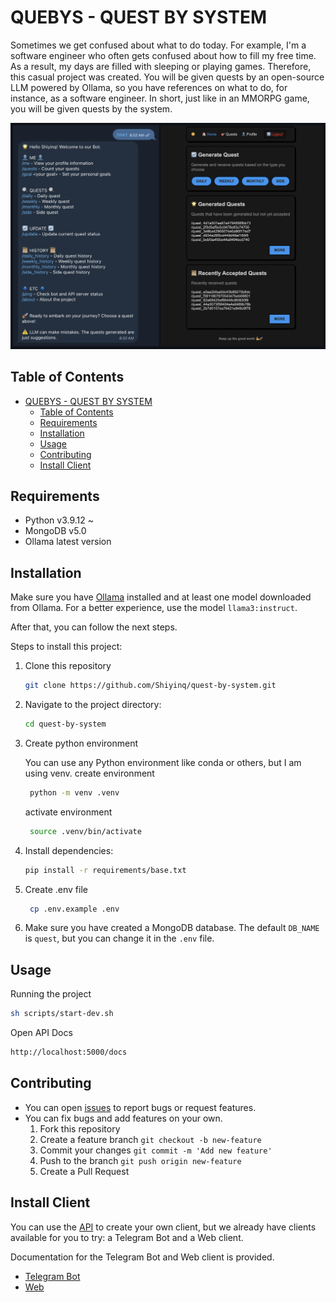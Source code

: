 # QUEBYS - QUEST BY SYSTEM

Sometimes we get confused about what to do today. For example, I'm a software engineer who often gets confused about how to fill my free time. As a result, my days are filled with sleeping or playing games. Therefore, this casual project was created. You will be given quests by an open-source LLM powered by Ollama, so you have references on what to do, for instance, as a software engineer. In short, just like in an MMORPG game, you will be given quests by the system.

<img width="900" alt="quebys" src="quebys.png">

## Table of Contents
- [QUEBYS - QUEST BY SYSTEM](#quebys---quest-by-system)
  - [Table of Contents](#table-of-contents)
  - [Requirements](#requirements)
  - [Installation](#installation)
  - [Usage](#usage)
  - [Contributing](#contributing)
  - [Install Client](#install-client)


## Requirements
- Python v3.9.12 ~
- MongoDB  v5.0
- Ollama latest version

## Installation
Make sure you have [Ollama](https://ollama.com/)  installed and at least one model downloaded from Ollama. For a better experience, use the model `llama3:instruct`.

After that, you can follow the next steps.

Steps to install this project:

1. Clone this repository
    ```bash
    git clone https://github.com/Shiyinq/quest-by-system.git
    ```
2. Navigate to the project directory:
    ```bash
    cd quest-by-system
    ```
3. Create python environment
   
   You can use any Python environment like conda or others, but I am using venv.
   create environment
   ```bash
    python -m venv .venv
   ```
   activate environment
   ```bash
    source .venv/bin/activate
   ```
4. Install dependencies:
    ```bash
    pip install -r requirements/base.txt
    ```
5. Create .env file
   ```bash
    cp .env.example .env
   ```
6. Make sure you have created a MongoDB database. The default `DB_NAME` is `quest`, but you can change it in the `.env` file.

## Usage
Running the project
```bash
sh scripts/start-dev.sh  
```
Open API Docs
 ```bash
 http://localhost:5000/docs
 ```

## Contributing
- You can open [issues](https://github.com/Shiyinq/quest-by-system/issues) to report bugs or request features.
- You can fix bugs and add features on your own.
  1. Fork this repository
  2. Create a feature branch `git checkout -b new-feature`
  3. Commit your changes `git commit -m 'Add new feature'`
  4. Push to the branch `git push origin new-feature`
  5. Create a Pull Request
   

## Install Client
You can use the [API](http://localhost:5000/docs) to create your own client, but we already have clients available for you to try: a Telegram Bot and a Web client.

Documentation for the Telegram Bot and Web client is provided.
- [Telegram Bot](./client/telegram-bot/README.md)
- [Web](./client/web/README.md)
